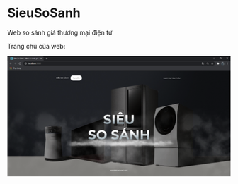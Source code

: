 # SieuSoSanh
Web so sánh giá thương mại điện tử

Trang chủ của web:

![](https://github.com/hoanghui/SieuSoSanh/blob/master/Photos/SSS.PNG)
